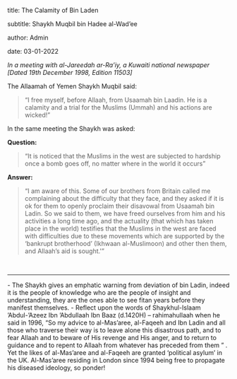 title: The Calamity of Bin Laden

subtitle: Shaykh Muqbil bin Hadee al-Wad’ee

author: Admin

date: 03-01-2022

_In a meeting with al-Jareedah ar-Ra’iy, a Kuwaiti national newspaper [Dated 19th December 1998, Edition 11503]_

The Allaamah of Yemen Shaykh Muqbil said:

> “I free myself, before Allaah, from Usaamah bin Laadin. He is a calamity and a trial for the Muslims (Ummah) and his actions are wicked!”

In the same meeting the Shaykh was asked:

**Question:**

> “It is noticed that the Muslims in the west are subjected to hardship once a bomb goes off, no matter where in the world it occurs”

**Answer:**

> “I am aware of this. Some of our brothers from Britain called me complaining about the difficulty that they face, and they asked if it is ok for them to openly proclaim their disavowal from Usaamah bin Ladin. So we said to them, we have freed ourselves from him and his activities a long time ago, and the actuality (that which has taken place in the world) testifies that the Muslims in the west are faced with difficulties due to these movements which are supported by the ‘bankrupt brotherhood’ (Ikhwaan al-Muslimoon) and other then them, and Allaah’s aid is sought.'”

<br />
<hr>
- The Shaykh gives an emphatic warning from deviation of bin Ladin, indeed it is the people of knowledge who are the people of insight and understanding, they are the ones able to see fitan years before they manifest themselves.
- Reflect upon the words of Shaykhul-Islaam ’Abdul-’Azeez Ibn ’Abdullaah Ibn Baaz (d.1420H) – rahimahullaah when he said in 1996, “So my advice to al-Mas’aree, al-Faqeeh and Ibn Ladin and all those who traverse their way is to leave alone this disastrous path, and to fear Allaah and to beware of His revenge and His anger, and to return to guidance and to repent to Allaah from whatever has preceded from them ” . Yet the likes of al-Mas’aree and al-Faqeeh are granted ‘political asylum’ in the UK. Al-Mas’aree residing in London since 1994 being free to propagate his diseased ideology, so ponder!
